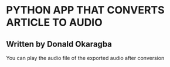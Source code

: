 # PYTHON APP THAT CONVERTS ARTICLE TO AUDIO
## Written by Donald Okaragba

You can play the audio file of the exported audio after conversion
